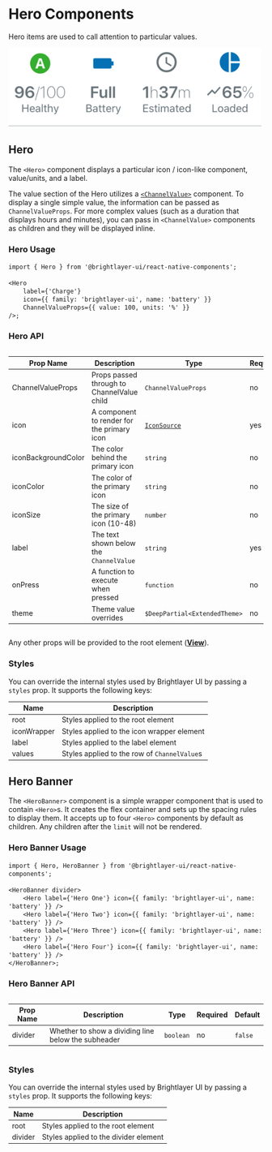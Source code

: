 # Hero Components

Hero items are used to call attention to particular values.

<img width="500" alt="Hero Banner with heroes" src="./images/hero.png">

## Hero

The `<Hero>` component displays a particular icon / icon-like component, value/units, and a label.

The value section of the Hero utilizes a [`<ChannelValue>`](./ChannelValue.md) component. To display a single simple value, the information can be passed as `ChannelValueProps`. For more complex values (such as a duration that displays hours and minutes), you can pass in `<ChannelValue>` components as children and they will be displayed inline.

### Hero Usage

```tsx
import { Hero } from '@brightlayer-ui/react-native-components';

<Hero
    label={'Charge'}
    icon={{ family: 'brightlayer-ui', name: 'battery' }}
    ChannelValueProps={{ value: 100, units: '%' }}
/>;
```

### Hero API

<div style="overflow: auto">

| Prop Name           | Description                                | Type                          | Required | Default             |
| ------------------- | ------------------------------------------ | ----------------------------- | -------- | ------------------- |
| ChannelValueProps   | Props passed through to ChannelValue child | `ChannelValueProps`           | no       |                     |
| icon                | A component to render for the primary icon | [`IconSource`](./Icons.md)    | yes      |                     |
| iconBackgroundColor | The color behind the primary icon          | `string`                      | no       | transparent         |
| iconColor           | The color of the primary icon              | `string`                      | no       | `theme.colors.text` |
| iconSize            | The size of the primary icon (10-48)       | `number`                      | no       | 36                  |
| label               | The text shown below the `ChannelValue`    | `string`                      | yes      |                     |
| onPress             | A function to execute when pressed         | `function`                    | no       |                     |
| theme               | Theme value overrides                      | `$DeepPartial<ExtendedTheme>` | no       |                     |

</div>

Any other props will be provided to the root element ([**View**](https://reactnative.dev/docs/view)).

### Styles

You can override the internal styles used by Brightlayer UI by passing a `styles` prop. It supports the following keys:

| Name        | Description                                  |
| ----------- | -------------------------------------------- |
| root        | Styles applied to the root element           |
| iconWrapper | Styles applied to the icon wrapper element   |
| label       | Styles applied to the label element          |
| values      | Styles applied to the row of `ChannelValue`s |

## Hero Banner

The `<HeroBanner>` component is a simple wrapper component that is used to contain `<Hero>`s. It creates the flex container and sets up the spacing rules to display them. It accepts up to four `<Hero>` components by default as children. Any children after the `limit` will not be rendered.

### Hero Banner Usage

```tsx
import { Hero, HeroBanner } from '@brightlayer-ui/react-native-components';

<HeroBanner divider>
    <Hero label={'Hero One'} icon={{ family: 'brightlayer-ui', name: 'battery' }} />
    <Hero label={'Hero Two'} icon={{ family: 'brightlayer-ui', name: 'battery' }} />
    <Hero label={'Hero Three'} icon={{ family: 'brightlayer-ui', name: 'battery' }} />
    <Hero label={'Hero Four'} icon={{ family: 'brightlayer-ui', name: 'battery' }} />
</HeroBanner>;
```

### Hero Banner API

<div style="overflow: auto">

| Prop Name | Description                                         | Type      | Required | Default |
| --------- | --------------------------------------------------- | --------- | -------- | ------- |
| divider   | Whether to show a dividing line below the subheader | `boolean` | no       | `false` |

</div>

### Styles

You can override the internal styles used by Brightlayer UI by passing a `styles` prop. It supports the following keys:

| Name    | Description                           |
| ------- | ------------------------------------- |
| root    | Styles applied to the root element    |
| divider | Styles applied to the divider element |
